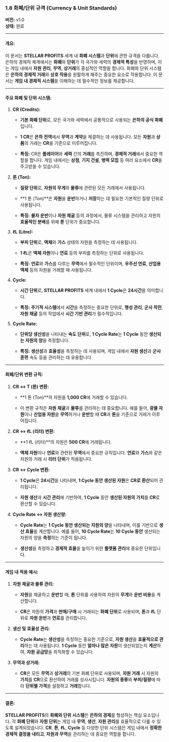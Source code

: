 ### **1.8 화폐/단위 규격 (Currency & Unit Standards)**

**버전:** v1.0  
**상태:** 완료

---

#### **개요:**

이 문서는 **STELLAR PROFITS** 세계 내 **화폐 시스템**과 **단위**에 관한 규격을 다룹니다. 은하의 경제적 체계에서는 **화폐**와 **단위**가 각 국가와 세력의 **경제적 특성**을 반영하며, 이는 게임 내에서 **자원 관리**, **무역**, **상거래**의 중심적인 역할을 합니다. 화폐와 단위 시스템은 **은하의 경제적 거래**와 **상호 작용**을 원활하게 해주는 중요한 요소로 작용합니다. 이 문서는 **게임 내 경제적 시스템**을 이해하는 데 필수적인 정보를 제공합니다.

---

#### **주요 화폐 및 단위 시스템:**

1. **CR (Credits):**
    
    - **기본 화폐 단위**로, 모든 국가와 세력에서 공통적으로 사용되는 **은하의 공식 화폐**입니다.
        
    - **1 CR**은 **은하 전역**에서 **무역**과 **계약**을 체결하는 데 사용됩니다. 모든 **자원**과 **상품**의 거래는 **CR**을 기준으로 이루어집니다.
        
    - **특징:** CR은 **플레이어**와 **세력** 간의 **거래**를 촉진하며, **경제적 거래**에서 중요한 역할을 합니다. 게임 내에서는 **상점**, **기지 건설**, **병력 모집** 등 여러 요소에서 **CR**을 주고받을 수 있습니다.
        
2. **톤 (Ton):**
    
    - **질량 단위**로, **자원의 무게**와 **물류**에 관련된 모든 거래에서 사용됩니다.
        
    - **1 톤 (Ton)**은 **자원**을 **운반**하거나 **저장**하는 데 필요한 기본적인 질량 단위로 사용됩니다.
        
    - **특징:** **물자 운반**이나 **자원 채굴** 등의 과정에서, 물류 시스템을 관리하고 자원의 **효율적인 분배**를 위해 **톤** 단위가 중요합니다.
        
3. **ℓL (Litre):**
    
    - **부피 단위**로, **액체**와 **가스** 상태의 자원을 측정하는 데 사용됩니다.
        
    - **1 ℓL**은 **액체 자원**이나 **연료** 등의 부피를 측정하는 단위로 사용됩니다.
        
    - **특징:** **연료**와 **가스**를 다루는 **무역**에서 필수적인 단위이며, **우주선 연료**, **산업용 액체** 등의 자원을 거래할 때 사용됩니다.
        
4. **Cycle:**
    
    - **시간 단위**로, **STELLAR PROFITS** 세계 내에서 **1 Cycle**은 **24시간**을 의미합니다.
        
    - **특징:** **주기적 시스템**에서 **시간**을 측정하는 중요한 단위로, **행성 관리**, **군사 작전**, **자원 채굴** 등의 작업에서 **시간 기반 관리**가 필수적입니다.
        
5. **Cycle Rate:**
    
    - **단위당 생산성**을 나타내는 **속도 단위**로, **1 Cycle Rate**는 **1 Cycle** 동안 **생산되는 자원의 양**을 측정합니다.
        
    - **특징:** **생산성**과 **효율성**을 측정하는 데 사용되며, 게임 내에서 **자원 생산**과 **군사 훈련** 속도 등을 관리하는 데 유용합니다.
        

---

#### **화폐/단위 변환 규칙:**

1. **CR ↔ T (톤) 변환:**
    
    - **1 톤 (Ton)**의 자원을 **1,000 CR**에 거래할 수 있습니다.
        
    - 이 변환 규칙은 **자원 채굴**과 **물류**를 관리하는 데 중요합니다. 예를 들어, **광물 자원**이나 **산업용 자원**을 **무역**하거나 **운반**할 때 **CR**과 **톤**을 기준으로 거래가 이루어집니다.
        
2. **CR ↔ ℓL (리터) 변환:**
    
    - **1 ℓL (리터)**의 자원은 **500 CR**에 거래됩니다.
        
    - **액체 자원**이나 **연료**와 관련된 **무역**에서 중요한 규칙입니다. **연료**와 **가스**와 같은 자원의 거래 시 **리터 단위**가 적용됩니다.
        
3. **CR ↔ Cycle 변환:**
    
    - **1 Cycle**은 **24시간**을 나타내며, **1 Cycle 동안 생산된 자원**은 **CR로 환산**되어 관리됩니다.
        
    - **자원 생산**과 **시간 관리**에 기반하여, **1 Cycle** 동안 **생산된 자원의 가치**를 **CR**로 환산할 수 있습니다.
        
4. **Cycle Rate ↔ 자원 생산량:**
    
    - **Cycle Rate**는 **1 Cycle 동안 생산되는 자원의 양**을 나타내며, 이를 기반으로 **생산 효율**을 계산합니다. 예를 들어, **10 Cycle Rate**는 **10 Cycle 동안** 생산되는 자원의 양을 **측정**하는 기준이 됩니다.
        
    - **생산성**을 측정하고 **경제적 효율**을 높이기 위한 **플랫폼 관리**에 중요한 단위입니다.
        

---

#### **게임 내 적용 예시:**

1. **자원 채굴과 물류 관리:**
    
    - **자원**을 채굴하고 **운반**할 때, **톤** 단위를 사용하여 자원의 **무게**와 **운반 비용**을 계산합니다.
        
    - **CR**은 자원의 **가격**과 **판매/구매** 시 거래되는 **화폐 단위**로 사용되며, **톤**과 **ℓL** 단위로 **자원 운반**과 **연료**를 관리합니다.
        
2. **생산 및 효율성 관리:**
    
    - **Cycle Rate**는 **생산성**을 측정하는 중요한 기준으로, **자원 생산**을 **효율적으로 관리**하는 데 사용됩니다. **1 Cycle** 동안 **얼마나 많은 자원**이 생산되었는지 **계산**하여, **자원 공급망**을 최적화할 수 있습니다.
        
3. **무역과 상거래:**
    
    - **CR**은 모든 **무역**과 **상거래**의 기본 화폐 단위로 사용되며, **자원 거래** 시 자원의 **가치**를 **CR**으로 환산하여 거래를 성사시킵니다. **자원의 종류**와 **부피/질량**에 따라 **단위별 가격**을 설정하고 **거래**합니다.
        

---

#### **결론:**

**STELLAR PROFITS**의 **화폐와 단위 시스템**은 **은하의 경제**를 형성하는 핵심 요소입니다. 각 **화폐 단위**와 **자원 단위**는 게임 내 **무역**, **생산**, **자원 관리**를 효율적으로 다룰 수 있도록 설계되었습니다. **CR**, **톤**, **ℓL**, **Cycle** 등 다양한 단위 시스템은 게임 내에서 **정확한 경제적 결정을 내리고**, **자원과 무역**을 관리하는 데 중요한 역할을 합니다.